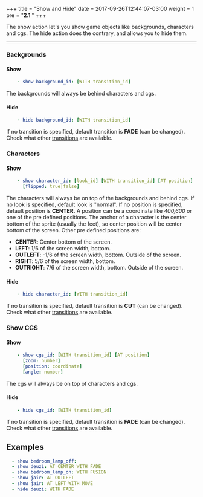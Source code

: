 +++
title = "Show and Hide"
date =  2017-09-26T12:44:07-03:00
weight = 1
pre = "<b>2.1 </b>"
+++

The show action let's you show game objects like backgrounds, characters and cgs. The hide action does the contrary, and allows you to hide them.

---
### Backgrounds

#### Show
```yaml
    - show background_id: [WITH transition_id]
```

The backgrounds will always be behind characters and cgs. 

#### Hide
```yaml
    - hide background_id: [WITH transition_id]
```
If no transition is specified, default transition is **FADE** (can be changed). Check what other [transitions](transitions) are available.

### Characters

#### Show
```yaml
    - show character_id: [look_id] [WITH transition_id] [AT position]
      [flipped: true|false]
```

The characters will always be on top of the backgrounds and behind cgs. 
If no look is specified, default look is "normal".
If no position is specified, default position is **CENTER.** A position can be a coordinate like _400,600_ or one of the pre defined positions. The anchor of a character is the center bottom of the sprite (usually the feet), so center position will be center bottom of the screen. Other pre defined positions are:

  * **CENTER**: Center bottom of the screen.
  * **LEFT**: 1/6 of the screen width, bottom.
  * **OUTLEFT**: -1/6 of the screen width, bottom. Outside of the screen.
  * **RIGHT**: 5/6 of the screen width, bottom. 
  * **OUTRIGHT**: 7/6 of the screen width, bottom. Outside of the screen.


#### Hide
```yaml
    - hide character_id: [WITH transition_id]
```

If no transition is specified, default transition is **CUT** (can be changed). Check what other [transitions](transitions) are available.

### Show CGS

#### Show
```yaml
    - show cgs_id: [WITH transition_id] [AT position]
      [zoom: number]
      [position: coordinate]
      [angle: number]
```

The cgs will always be on top of characters and cgs. 

#### Hide
```yaml
    - hide cgs_id: [WITH transition_id]
```

If no transition is specified, default transition is **FADE** (can be changed). Check what other [transitions](transitions) are available.

## Examples
```yaml
  - show bedroom_lamp_off:
  - show deuzi: AT CENTER WITH FADE
  - show bedroom_lamp_on: WITH FUSION
  - show jair: AT OUTLEFT
  - show jair: AT LEFT WITH MOVE
  - hide deuzi: WITH FADE
```